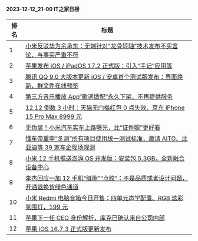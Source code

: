 #### 2023-12-12_21-00  IT之家日榜

| 排名 | 标题|
| --- | ---|
| 1 | [小米反驳华为余承东：无端针对“龙骨转轴”技术发布不实言论，与事实严重不符](https://www.ithome.com/0/738/676.htm) |
| 2 | [苹果发布 iOS / iPadOS 17.2 正式版：引入“手记”应用等](https://www.ithome.com/0/738/582.htm) |
| 3 | [腾讯 QQ 9.0 大版本更新 iOS / 安卓首个测试版发布：界面焕新，群文件在线预览](https://www.ithome.com/0/738/639.htm) |
| 4 | [第三方音乐播放 App“歌词适配”永久下架，不再提供服务](https://www.ithome.com/0/738/551.htm) |
| 5 | [12.12 倒数 3 小时：天猫无门槛红包 0 点失效，京东 iPhone 15 Pro Max 8999 元](https://www.ithome.com/0/738/576.htm) |
| 6 | [无伪装！小米汽车实车上路曝光，比“证件照”更好看](https://www.ithome.com/0/738/768.htm) |
| 7 | [懂车帝重申“冬测”所有项目使用统一测试标准，邀请 AITO、比亚迪等 39 家车企现场观测](https://www.ithome.com/0/738/547.htm) |
| 8 | [小米 12 手机推送澎湃 OS 开发版：安装包 5.3GB，全新融合设备中心](https://www.ithome.com/0/738/589.htm) |
| 9 | [李杰回应一加 12 手机“缝隙”“点胶”：不是品质或者设计问题，开通退换货绿色通道](https://www.ithome.com/0/738/675.htm) |
| 10 | [小米 Redmi 电脑音箱今日开售：四单元声学配置、RGB 炫彩氛围灯，199 元](https://www.ithome.com/0/738/578.htm) |
| 11 | [苹果下一任 CEO 身份解析，库克已确认来自公司内部](https://www.ithome.com/0/738/546.htm) |
| 12 | [苹果 iOS 16.7.3 正式版更新发布](https://www.ithome.com/0/738/616.htm) |
